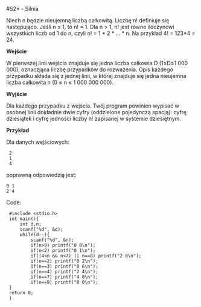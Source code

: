 #S2* - Silnia

Niech n będzie nieujemną liczbą całkowitą. Liczbę n! definiuje się następująco. Jeśli n ≤ 1, to n! = 1. Dla n > 1, n! jest równe iloczynowi wszystkich liczb od 1 do n, czyli n! = 1 * 2 * ... * n. Na przykład 4! = 1*2*3*4 = 24.

**Wejście**

W pierwszej linii wejścia znajduje się jedna liczba całkowia D (1≤D≤1 000 000), oznaczjąca liczbę przypadków do rozważenia. Opis każdego przypadku składa się z jednej linii, w której znajduje się jedna nieujemna liczba całkowita n (0 ≤ n ≤ 1 000 000 000).

**Wyjście**

Dla każdego przypadku z wejścia. Twój program powinien wypisać w osobnej linii dokładnie dwie cyfry (oddzielone pojedynczą spacją): cyfrę dziesiątek i cyfrę jedności liczby n! zapisanej w systemie dziesiętnym.

**Przykład**

Dla danych wejściowych:

     2
     1
     4

poprawną odpowiedzią jest:

    0 1
    2 4
    
Code:

     #include <stdio.h>
     int main(){
         int d,n;
         scanf("%d", &d);
         while(d--){
             scanf("%d", &n);
             if(n>9) printf("0 0\n");
             if(n<2) printf("0 1\n");
             if((4<n && n<7) || n==8) printf("2 0\n");
             if(n==2) printf("0 2\n");
             if(n==3) printf("0 6\n");
             if(n==4) printf("2 4\n");
             if(n==7) printf("4 0\n");
             if(n==9) printf("8 0\n");
     }
     return 0;
     }
